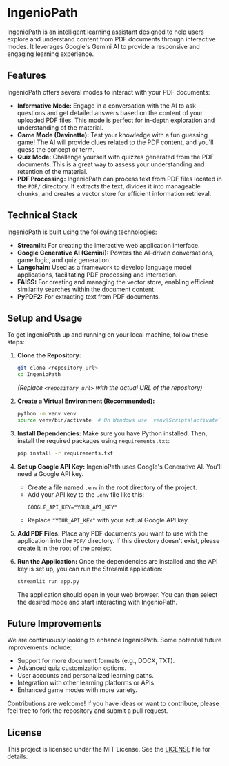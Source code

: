 # IngenioPath
IngenioPath is an intelligent learning assistant designed to help users explore and understand content from PDF documents through interactive modes. It leverages Google's Gemini AI to provide a responsive and engaging learning experience.

## Features

IngenioPath offers several modes to interact with your PDF documents:

*   **Informative Mode:** Engage in a conversation with the AI to ask questions and get detailed answers based on the content of your uploaded PDF files. This mode is perfect for in-depth exploration and understanding of the material.
*   **Game Mode (Devinette):** Test your knowledge with a fun guessing game! The AI will provide clues related to the PDF content, and you'll guess the concept or term.
*   **Quiz Mode:** Challenge yourself with quizzes generated from the PDF documents. This is a great way to assess your understanding and retention of the material.
*   **PDF Processing:** IngenioPath can process text from PDF files located in the `PDF/` directory. It extracts the text, divides it into manageable chunks, and creates a vector store for efficient information retrieval.

## Technical Stack

IngenioPath is built using the following technologies:

*   **Streamlit:** For creating the interactive web application interface.
*   **Google Generative AI (Gemini):** Powers the AI-driven conversations, game logic, and quiz generation.
*   **Langchain:** Used as a framework to develop language model applications, facilitating PDF processing and interaction.
*   **FAISS:** For creating and managing the vector store, enabling efficient similarity searches within the document content.
*   **PyPDF2:** For extracting text from PDF documents.

## Setup and Usage

To get IngenioPath up and running on your local machine, follow these steps:

1.  **Clone the Repository:**
    ```bash
    git clone <repository_url> 
    cd IngenioPath 
    ```
    *(Replace `<repository_url>` with the actual URL of the repository)*

2.  **Create a Virtual Environment (Recommended):**
    ```bash
    python -m venv venv
    source venv/bin/activate  # On Windows use `venv\Scripts\activate`
    ```

3.  **Install Dependencies:**
    Make sure you have Python installed. Then, install the required packages using `requirements.txt`:
    ```bash
    pip install -r requirements.txt
    ```

4.  **Set up Google API Key:**
    IngenioPath uses Google's Generative AI. You'll need a Google API key.
    *   Create a file named `.env` in the root directory of the project.
    *   Add your API key to the `.env` file like this:
        ```
        GOOGLE_API_KEY="YOUR_API_KEY"
        ```
    *   Replace `"YOUR_API_KEY"` with your actual Google API key.

5.  **Add PDF Files:**
    Place any PDF documents you want to use with the application into the `PDF/` directory. If this directory doesn't exist, please create it in the root of the project.

6.  **Run the Application:**
    Once the dependencies are installed and the API key is set up, you can run the Streamlit application:
    ```bash
    streamlit run app.py
    ```
    The application should open in your web browser. You can then select the desired mode and start interacting with IngenioPath.

## Future Improvements

We are continuously looking to enhance IngenioPath. Some potential future improvements include:

*   Support for more document formats (e.g., DOCX, TXT).
*   Advanced quiz customization options.
*   User accounts and personalized learning paths.
*   Integration with other learning platforms or APIs.
*   Enhanced game modes with more variety.

Contributions are welcome! If you have ideas or want to contribute, please feel free to fork the repository and submit a pull request.

## License

This project is licensed under the MIT License. See the [LICENSE](LICENSE) file for details.
